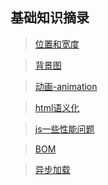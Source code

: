 
## 基础知识摘录

>[位置和宽度](./笔记/位置和宽度.md)

>[背景图](./笔记/背景图.md)

>[动画-animation](./笔记/动画-animation.md)

>[html语义化](./笔记/html语义化.md)

>[js一些性能问题](./笔记/js一些性能问题.md)

>[BOM](./笔记/BOM.md)

>[异步加载](./笔记/异步加载.md)